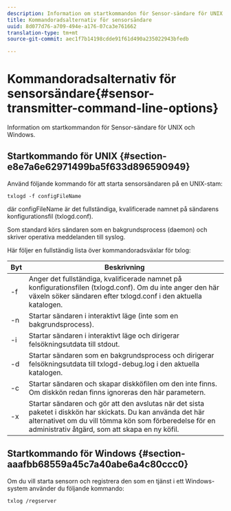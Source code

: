 ```yaml
---
description: Information om startkommandon för Sensor-sändare för UNIX och Windows.
title: Kommandoradsalternativ för sensorsändare
uuid: 8d077d76-a709-494e-a176-07ca3e761662
translation-type: tm+mt
source-git-commit: aec1f7b14198cdde91f61d490a235022943bfedb

---
```



# Kommandoradsalternativ för sensorsändare{#sensor-transmitter-command-line-options}

Information om startkommandon för Sensor-sändare för UNIX och Windows.

## Startkommando för UNIX {#section-e8e7a6e62971499ba5f633d896590949}

Använd följande kommando för att starta sensorsändaren på en UNIX-stam:

```
txlogd -f configFileName
```

där configFileName är det fullständiga, kvalificerade namnet på sändarens konfigurationsfil (txlogd.conf).

Som standard körs sändaren som en bakgrundsprocess (daemon) och skriver operativa meddelanden till syslog.

Här följer en fullständig lista över kommandoradsväxlar för txlog:

| Byt | Beskrivning |
|---|---|
| -f | Anger det fullständiga, kvalificerade namnet på konfigurationsfilen (txlogd.conf). Om du inte anger den här växeln söker sändaren efter txlogd.conf i den aktuella katalogen. |
| -n | Startar sändaren i interaktivt läge (inte som en bakgrundsprocess). |
| -i | Startar sändaren i interaktivt läge och dirigerar felsökningsutdata till stdout. |
| -d | Startar sändaren som en bakgrundsprocess och dirigerar felsökningsutdata till txlogd-debug.log i den aktuella katalogen. |
| -c | Startar sändaren och skapar diskköfilen om den inte finns. Om diskkön redan finns ignoreras den här parametern. |
| -x | Startar sändaren och gör att den avslutas när det sista paketet i diskkön har skickats. Du kan använda det här alternativet om du vill tömma kön som förberedelse för en administrativ åtgärd, som att skapa en ny köfil. |

## Startkommando för Windows {#section-aaafbb68559a45c7a40abe6a4c80ccc0}

Om du vill starta sensorn och registrera den som en tjänst i ett Windows-system använder du följande kommando:

```
txlog /regserver
```

